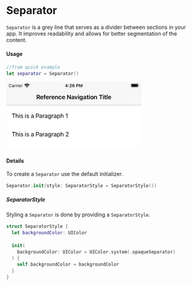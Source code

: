 # Separator

`Separator` is a grey line that serves as a divider between sections in your app. It improves readability and allows for better segmentation of the content.

#### Usage

```swift
//from quick example
let separator = Separator()
```

<img src="Assets/separator2.png" width=360>

#### Details

To create a `Separator` use the default initializer.

```swift
Separator.init(style: SeparatorStyle = SeparatorStyle())
```

##### SeparatorStyle

Styling a `Separator` is done by providing a `SeparatorStyle`.

```swift
struct SeparatorStyle {
  let backgroundColor: UIColor

  init(
    backgroundColor: UIColor = UIColor.system(.opaqueSeparator)
  ) {
    self.backgroundColor = backgroundColor
  }
}
```
